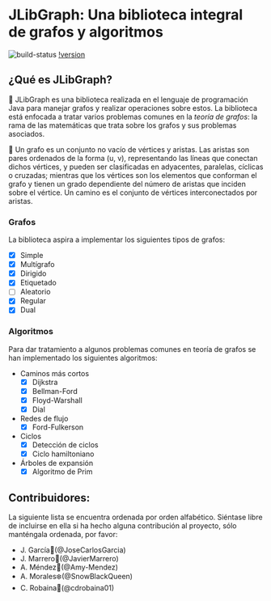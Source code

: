 # JLibGraph: Una biblioteca integral de grafos y algoritmos

![build-status](https://img.shields.io/badge/build-passing-success)
[!version](https://img.shields.io/badge/version-v0.7-orange)

## ¿Qué es JLibGraph?

:small_blue_diamond: JLibGraph es una biblioteca realizada en el lenguaje de programación Java para manejar grafos y realizar operaciones sobre estos. La biblioteca está enfocada a tratar varios problemas comunes en la *teoría de grafos*: la rama de las matemáticas que trata sobre los grafos y sus problemas asociados.

:small_blue_diamond: Un grafo es un conjunto no vacío de vértices y aristas. Las aristas son pares ordenados de la forma (u, v), representando las líneas que conectan dichos vértices, y pueden ser clasificadas en adyacentes, paralelas, cíclicas o cruzadas; mientras que los vértices son los elementos que conforman el grafo y tienen un grado dependiente del número de aristas que inciden sobre el vértice. Un camino es el conjunto de vértices interconectados por aristas. 

### Grafos

La biblioteca aspira a implementar los siguientes tipos de grafos:

- [X] Simple
- [X] Multígrafo 
- [X] Dirigido 
- [X] Etiquetado 
- [ ] Aleatorio 
- [X] Regular 
- [X] Dual 

### Algoritmos

Para dar tratamiento a algunos problemas comunes en teoría de grafos se han implementado los siguientes algoritmos:

- Caminos más cortos
  - [X] Dijkstra
  - [X] Bellman-Ford
  - [X] Floyd-Warshall
  - [X] Dial
- Redes de flujo
  - [X] Ford-Fulkerson
- Ciclos
  - [X] Detección de ciclos
  - [X] Ciclo hamiltoniano
- Árboles de expansión
  - [X] Algoritmo de Prim

## Contribuidores:

La siguiente lista se encuentra ordenada por orden alfabético. Siéntase libre de incluirse en ella si ha hecho alguna contribución al proyecto, sólo manténgala ordenada, por favor:

- J. García:mango:(@JoseCarlosGarcia)
- J. Marrero:robot:(@JavierMarrero)
- A. Méndez:watermelon:(@Amy-Mendez)
- A. Morales:snowflake:(@SnowBlackQueen)
- C. Robaina:evergreen_tree:(@cdrobaina01)
